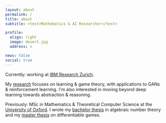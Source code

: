 ```yaml
---
layout: about
permalink: /
title: about
subtitle: <test>Mathematics & AI Researcher</test>

profile:
  align: right
  image: desert.jpg
  address: >

news: false
social: true
---
```


Currently: working at <a href='https://www.zurich.ibm.com/'>IBM Research Zurich</a>.

My [research](https://aletcher.github.io/publications/) focuses on learning & game theory, with applications to GANs & reinforcement learning. I'm also interested in moving beyond deep learning towards abstraction & reasoning.

Previously: MSc in Mathematics & Theoretical Computer Science at the <a href='https://www.ox.ac.uk/admissions/graduate/courses/msc-mathematics-and-foundations-computer-science'>University of Oxford</a>. I wrote my [bachelor thesis](https://aletcher.github.io/assets/pdf/bsc_thesis.pdf) in algebraic number theory and my [master thesis](https://aletcher.github.io/assets/pdf/msc_thesis.pdf) on differentiable games.
